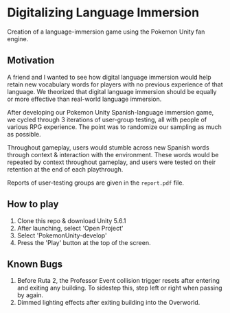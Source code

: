 # Digitalizing Language Immersion
Creation of a language-immersion game using the Pokemon Unity fan engine.

## Motivation
A friend and I wanted to see how digital language immersion would help retain new vocabulary words for players with no previous experience of that language. We theorized that digital language immersion should be equally or more effective than real-world language immersion. 

After developing our Pokemon Unity Spanish-language immersion game, we cycled through 3 iterations of user-group testing, all with people of various RPG experience. The point was to randomize our sampling as much as possible.

Throughout gameplay, users would stumble across new Spanish words through context & interaction with the environment. These words would be repeated by context throughout gameplay, and users were tested on their retention at the end of each playthrough.

Reports of user-testing groups are given in the `report.pdf` file.

## How to play
1. Clone this repo & download Unity 5.6.1
2. After launching, select 'Open Project'
3. Select 'PokemonUnity-develop'
4. Press the 'Play' button at the top of the screen.

## Known Bugs
1. Before Ruta 2, the Professor Event collision trigger resets after entering and exiting any building. To sidestep this, step left or right when passing by again.
2. Dimmed lighting effects after exiting building into the Overworld.
